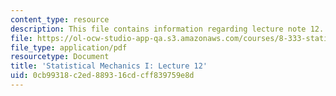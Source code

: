```yaml
---
content_type: resource
description: This file contains information regarding lecture note 12.
file: https://ol-ocw-studio-app-qa.s3.amazonaws.com/courses/8-333-statistical-mechanics-i-statistical-mechanics-of-particles-fall-2013/0cb99318c2ed889316cdcff839759e8d_MIT8_333F13_Lec12.pdf
file_type: application/pdf
resourcetype: Document
title: 'Statistical Mechanics I: Lecture 12'
uid: 0cb99318-c2ed-8893-16cd-cff839759e8d
---
```

